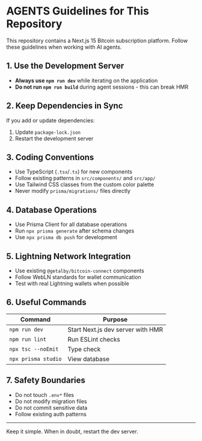 # AGENTS Guidelines for This Repository

This repository contains a Next.js 15 Bitcoin subscription platform. Follow these guidelines when working with AI agents.

## 1. Use the Development Server

* **Always use `npm run dev`** while iterating on the application
* **Do not run `npm run build`** during agent sessions - this can break HMR

## 2. Keep Dependencies in Sync

If you add or update dependencies:
1. Update `package-lock.json`
2. Restart the development server

## 3. Coding Conventions

* Use TypeScript (`.tsx`/`.ts`) for new components
* Follow existing patterns in `src/components/` and `src/app/`
* Use Tailwind CSS classes from the custom color palette
* Never modify `prisma/migrations/` files directly

## 4. Database Operations

* Use Prisma Client for all database operations
* Run `npx prisma generate` after schema changes
* Use `npx prisma db push` for development

## 5. Lightning Network Integration

* Use existing `@getalby/bitcoin-connect` components
* Follow WebLN standards for wallet communication
* Test with real Lightning wallets when possible

## 6. Useful Commands

| Command | Purpose |
|---------|---------|
| `npm run dev` | Start Next.js dev server with HMR |
| `npm run lint` | Run ESLint checks |
| `npx tsc --noEmit` | Type check |
| `npx prisma studio` | View database |

## 7. Safety Boundaries

* Do not touch `.env*` files
* Do not modify migration files
* Do not commit sensitive data
* Follow existing auth patterns

---

Keep it simple. When in doubt, restart the dev server.
